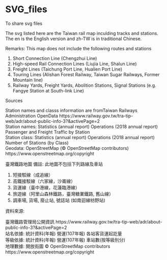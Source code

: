 # SVG_files
<p>To share svg files<p>
The svg listed here are the Taiwan rail map inculding tracks and stations. The en is the English version and zh-TW is in traditional Chinese.

Remarks:
This map does not include the following routes and stations
1.	Short Connection Line (Chengzhui Line)
2.	High-speed Rail Connection Lines (Liujia Line, Shalun Line)
3.	Freight Lines (Taichung Port Line, Hualien Port Line)
4.	Touring Lines (Alishan Forest Railway, Taiwan Sugar Railways, Former Mountain line)
5.	Railway Yards, Freight Yards, Abolition Stations, Signal Stations (e.g. Fangye Station at South-link Line)

<p>Sources<p>
Station names and classs information are fromTaiwan Railways Administration OpenData
                https://www.railway.gov.tw/tra-tip-web/adr/about-public-info-3?&activePage=2<br />
Station names:  Statistics (annual report) Operations (2018 annual report) Passenger and Freight Traffic by Station<br />
Station class:  Statistics (annual report) Operations (2018 annual report) Number of Stations (by Class)<br />
Geodata:        OpenStreetMap (© OpenStreetMap contributors)
                https://www.openstreetmap.org/copyright<br />

臺灣鐵路地圖
備註:
此地圖不包括下列路線及車站
1.	短接駁線（成追線）
2.	高鐵接駁線（六家線，沙崙線）
3.	貨運線（臺中港線，花蓮臨港線）
4.	旅遊線（阿里山森林鐵路，臺灣糖業鐵路, 舊山線）
5.	調車場, 貨場, 廢止站, 號誌站 (如南迴線枋野站)

<p>資料來源:<p>
臺灣鐵路管理局公開資訊
         https://www.railway.gov.tw/tra-tip-web/adr/about-public-info-3?&activePage=2<br />
站名依據:	統計資料(年報) 營運(107年報) 各站客貨運起訖量<br />
等級依據:	統計資料(年報) 營運(107年報) 車站數(按等級別分)<br />
地理數據:	開放街圖 	© OpenStreetMap contributors
         https://www.openstreetmap.org/copyright 

